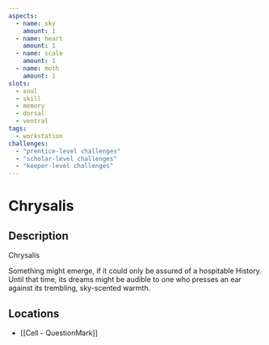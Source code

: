 ```yaml
---
aspects: 
  - name: sky
    amount: 1
  - name: heart
    amount: 1
  - name: scale
    amount: 1
  - name: moth
    amount: 1
slots:
  - soul
  - skill
  - memory
  - dorsal
  - ventral
tags:
  - workstation
challenges:
  - "prentice-level challenges"
  - "scholar-level challenges"
  - "keeper-level challenges"
---
```


# Chrysalis

## Description
Chrysalis

Something might emerge, if it could only be assured of a hospitable History. Until that time, its dreams might be audible to one who presses an ear against its trembling, sky-scented warmth.
## Locations
- [[Cell - QuestionMark]]